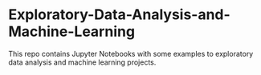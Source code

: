 # Exploratory-Data-Analysis-and-Machine-Learning
This repo contains Jupyter Notebooks with some examples to exploratory data analysis and machine learning projects.
